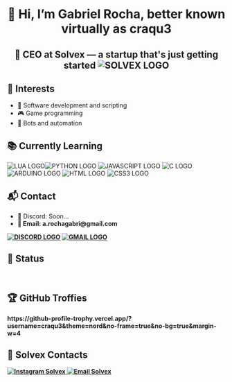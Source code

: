 <h1 align="center">👋 Hi, I’m Gabriel Rocha, better known virtually as craqu3</h1>

<h2 align="center">
  🚀 CEO at <strong>Solvex</strong> — a startup that's just getting started
  <img src="https://i.imgur.com/JMMt3CT.png" alt="SOLVEX LOGO">
</h2>
  
<h2>🎯 Interests</h2>
<div>
    <ul>
        <li>🔹 Software development and scripting </li>
        <li>🎮 Game programming</li>
        <li>🤖 Bots and automation</li>
    </ul>
</div>


<h2>📚 Currently Learning </h2>

<img src="https://img.shields.io/badge/lua-%232C2D72.svg?style=for-the-badge&logo=lua&logoColor=white" alt="LUA LOGO"><img src="https://img.shields.io/badge/python-3670A0?style=for-the-badge&logo=python&logoColor=ffdd54" alt="PYTHON LOGO">
<img src="https://img.shields.io/badge/javascript-%23323330.svg?style=for-the-badge&logo=javascript&logoColor=%23F7DF1E" alt="JAVASCRIPT LOGO">
<img src="https://img.shields.io/badge/C-%2300599C.svg?style=for-the-badge&logo=c&logoColor=white" alt="C LOGO">
<img src="https://img.shields.io/badge/arduino-%2300979D.svg?style=for-the-badge&logo=arduino&logoColor=white" alt="ARDUINO LOGO">
<img src="https://img.shields.io/badge/html5-%23E34F26.svg?style=for-the-badge&logo=html5&logoColor=white" alt="HTML LOGO">
<img src="https://img.shields.io/badge/css3-%231572B6.svg?style=for-the-badge&logo=css3&logoColor=white" alt="CSS3 LOGO">



<h2>📬 Contact</h2> 
<ul>
    <li>📨 Discord: </strong>Soon...<strong></li>
    <li>📧 Email: a.rochagabri@gmail.com </li>
</ul>
<a href=""><img src="https://img.shields.io/badge/discord-3670A0?style=for-the-badge&logo=discord&logoColor=%23FFFFFF" alt="DISCORD LOGO"></a>
<a href="https://mail.google.com/mail/?view=cm&fs=1&to=a.rochagabri@gmail.com"><img src="https://img.shields.io/badge/Gmail-D14836?style=for-the-badge&logo=gmail&logoColor=white" alt="GMAIL LOGO"></a>


<h2>🔨 Status</h2>
<img src="https://github-readme-stats.vercel.app/api?username=craqu3&theme=slateorange&hide_border=false&include_all_commits=true&count_private=true" alt="">
<img src="https://nirzak-streak-stats.vercel.app/?user=craqu3&theme=slateorange&hide_border=false" alt="">
<img src="https://github-readme-stats.vercel.app/api/top-langs/?username=craqu3&theme=slateorange&hide_border=false&include_all_commits=true&count_private=true&layout=compact" alt="">

<h2>🏆 GitHub Troffies</h2>
https://github-profile-trophy.vercel.app/?username=craqu3&theme=nord&no-frame=true&no-bg=true&margin-w=4


<h2>🏢 Solvex Contacts</h2>

<p>
  <a href="https://instagram.com/solvex.pt" target="_blank">
    <img src="https://img.shields.io/badge/Instagram-E4405F?style=for-the-badge&logo=instagram&logoColor=white" alt="Instagram Solvex">
  </a>


  <a href="https://mail.google.com/mail/?view=cm&fs=1&to=solvex.pt@gmail.com">
    <img src="https://img.shields.io/badge/Gmail-D14836?style=for-the-badge&logo=gmail&logoColor=white" alt="Email Solvex">
  </a>
</p>


